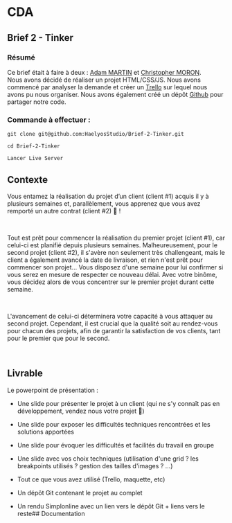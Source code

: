 # CDA

## Brief 2 - Tinker

### Résumé
Ce brief était à faire à deux : [Adam MARTIN](https://github.com/HaelyosStudio) et [Christopher MORON](https://github.com/TryZorce).  
Nous avons décidé de réaliser un projet HTML/CSS/JS. Nous avons commencé par analyser la demande et créer un [Trello](https://trello.com/invite/b/kJYmI3uo/ATTI21443578ec8b0f4f415a96457960e112D9C81030/brief-tinker) sur lequel nous avons pu nous organiser. Nous avons également créé un dépôt [Github](https://github.com/HaelyosStudio/Brief-2-Tinker) pour partager notre code.

### Commande à effectuer :

```shell
git clone git@github.com:HaelyosStudio/Brief-2-Tinker.git
```

```shell
cd Brief-2-Tinker
```

```shell
Lancer Live Server
```
## Contexte

Vous entamez la réalisation du projet d’un client (client #1) acquis il y à plusieurs semaines et, parallèlement, vous apprenez que vous avez remporté un autre contrat (client #2) 🎉 !

​

Tout est prêt pour commencer la réalisation du premier projet (client #1), car celui-ci est planifié depuis plusieurs semaines. Malheureusement, pour le second projet (client #2), il s'avère non seulement très challengeant, mais le client a également avancé la date de livraison, et rien n'est prêt pour commencer son projet... Vous disposez d'une semaine pour lui confirmer si vous serez en mesure de respecter ce nouveau délai. Avec votre binôme, vous décidez alors de vous concentrer sur le premier projet durant cette semaine.

​

L'avancement de celui-ci déterminera votre capacité à vous attaquer au second projet. Cependant, il est crucial que la qualité soit au rendez-vous pour chacun des projets, afin de garantir la satisfaction de vos clients, tant pour le premier que pour le second.

​
## Livrable

Le powerpoint de présentation :
- Une slide pour présenter le projet à un client (qui ne s'y connaît pas en développement, vendez nous votre projet 🤩)
- Une slide pour exposer les difficultés techniques rencontrées et les solutions apportées
- Une slide pour évoquer les difficultés et facilités du travail en groupe
- Une slide avec vos choix techniques (utilisation d'une grid ? les breakpoints utilisés ? gestion des tailles d'images ? ...)

- Tout ce que vous avez utilisé (Trello, maquette, etc)
- Un dépôt Git contenant le projet au complet
- Un rendu Simplonline avec un lien vers le dépôt Git + liens vers le reste## Documentation
